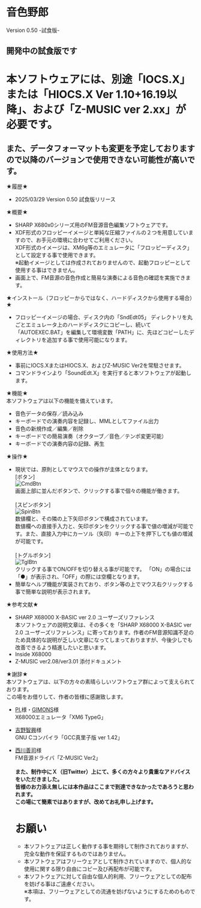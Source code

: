 # 音色野郎
Version 0.50 -試食版-
## 開発中の試食版です

# 本ソフトウェアには、別途「IOCS.X」または「HIOCS.X Ver 1.10+16.19以降」、および「Z-MUSIC ver 2.xx」が必要です。
## また、データフォーマットも変更を予定しておりますので以降のバージョンで使用できない可能性が高いです。

★履歴★
- 2025/03/29 Version 0.50 試食版リリース

★概要★<br>
- SHARP X680x0シリーズ用のFM音源音色編集ソフトウェアです。<br>
- XDF形式のフロッピーイメージと単純な圧縮ファイルの２つを用意していますので、お手元の環境に合わせてご利用ください。<br>
  XDF形式のイメージは、XM6g等のエミュレータに「フロッピーディスク」として設定する事で使用できます。<br>
  ※起動イメージとしては作成されておりませんので、起動フロッピーとして使用する事はできません。<br>
- 画面上で、FM音源の音色作成と簡易な演奏による音色の確認を実施できます。

★インストール（フロッピーからではなく、ハードディスクから使用する場合）★
 - フロッピーイメージの場合、ディスク内の「SndEdt05」 ディレクトリを丸ごとエミュレータ上のハードディスクにコピーし、続いて「AUTOEXEC.BAT」を編集して環境変数「PATH」に、先ほどコピーしたディレクトリを追加する事で使用可能になります。

★使用方法★
- 事前にIOCS.XまたはHIOCS.X、およびZ-MUSIC Ver2を常駐させます。
- コマンドラインより「SoundEdt.X」を実行すると本ソフトウェアが起動します。

★機能★<br>
本ソフトウェアは以下の機能を備えています。
- 音色データの保存／読み込み
- キーボードでの演奏内容を記録し、MMLとしてファイル出力
- 音色の新規作成／編集／削除
- キーボードでの簡易演奏（オクターブ／音色／テンポ変更可能）
- キーボードでの演奏内容の記録、再生

★操作★
- 現状では、原則としてマウスでの操作が主体となります。<br>
  [ボタン]<br>
  ![CmdBtn](https://github.com/user-attachments/assets/436fdc78-9735-4b1b-bf02-f43f0617b3b9)<br>
  画面上部に並んだボタンで、クリックする事で個々の機能が働きます。<br><br>
  [スピンボタン]<br>
  ![SpinBtn](https://github.com/user-attachments/assets/2ae0bcc2-81bd-4aaa-a78a-71c8f8b20326)<br>
  数値欄と、その隣の上下矢印ボタンで構成されています。<br>
  数値欄への直接手入力と、矢印ボタンをクリックする事で値の増減が可能です。また、直接入力中にカーソル（矢印）キーの上下を押下しても値の増減が可能です。<br><br>
  [トグルボタン]<br>
  ![TglBtn](https://github.com/user-attachments/assets/87007209-0284-48e0-9a02-f7b97160059b)<br>
  クリックする事でON/OFFを切り替える事が可能です。
  「ON」の場合には「●」が表示され、「OFF」の際には空欄となります。
- 簡単なヘルプ機能が実装されており、ボタン等の上でマウス右クリックする事で簡単な説明が表示されます。

★参考文献★<br>
- SHARP X68000 X-BASIC ver 2.0 ユーザーズリファレンス<br>
  本ソフトウェアの説明文章は、その多くを「SHARP X68000 X-BASIC ver 2.0 ユーザーズリファレンス」に寄っております。作者のFM音源知識不足のため具体的な説明が乏しい文章になってしまっておりますが、今後少しでも改善できるよう精進したいと思います。
- Inside X68000
- Z-MUSIC ver2.08/ver3.01 添付ドキュメント

★謝辞★<br>
本ソフトウェアは、以下の方々の素晴らしいソフトウェア群によって支えられております。<br>
この場をお借りして、作者の皆様に感謝致します。
- [PI.](https://twitter.com/xm6_original)様・[GIMONS](https://x.com/GimonsW)様
  <br>X68000エミュレータ「XM6 TypeG」
- [吉野智興](http://retropc.net/x68000/software/develop/c/gcc_mariko/)様
  <br>GNU Cコンパイラ「GCC真里子版 ver 1.42」
- [西川善司](http://www.z-z-z.jp/zmusic/)様
  <br>FM音源ドライバ「Z-MUSIC Ver2」
  <br><br>
  **また、制作中にＸ（旧Twitter）上にて、多くの方々より貴重なアドバイスをいただきました。<br>
  皆様のお力添え無しには本作品はここまで到達できなかったであろうと思われます。<br>
  この場にて簡素ではありますが、改めてお礼申し上げます。**

  # お願い
  - 本ソフトウェアは正しく動作する事を期待して制作されておりますが、完全な動作を保証するものではありません。
  - 本ソフトウェアはフリーウェアとして制作されていますので、個人的な使用に関する限り自由にコピー及び再配布が可能です。
  - 本ソフトウェアに対して自由な個人的利用、フリーウェアとしての配布を妨げる事はご遠慮ください。<br>
  	※本項は、フリーウェアとしての流通を妨げないようにするためのものです。

